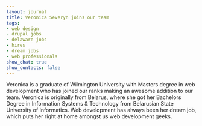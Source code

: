 ```yaml
---
layout: journal
title: Veronica Severyn joins our team
tags: 
- web design
- drupal jobs
- delaware jobs
- hires
- dream jobs
- web professionals
show_chat: true
show_contacts: false
---
```


Veronica is a graduate of Wilmington University with Masters degree in web development who has joined our ranks making an awesome addition to our team. Veronica is originally from Belarus, where she got her Bachelors Degree in Information Systems &amp; Technology from Belarusian State University of Informatics. Web development has always been her dream job, which puts her right at home amongst us web development geeks.